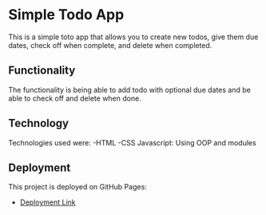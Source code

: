# Simple Todo App

This is a simple toto app that allows you to create new todos, give them due dates, check off when complete, and delete when completed.

## Functionality

The functionality is being able to add todo with optional due dates and be able to check off and delete when done.

## Technology

Technologies used were:
-HTML
-CSS
Javascript: Using OOP and modules

## Deployment

This project is deployed on GitHub Pages:

- [Deployment Link](https://djjohnson20.github.io/se_project_todo-app/)
